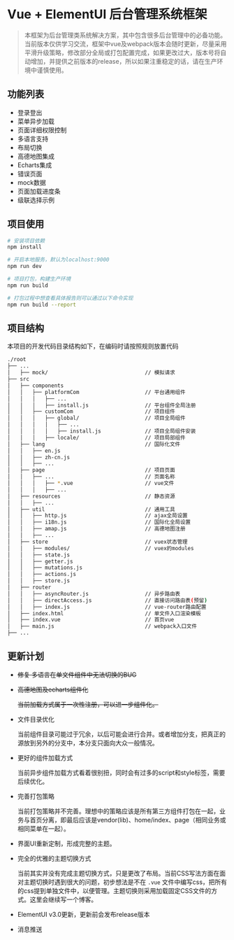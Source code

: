 # Vue + ElementUI 后台管理系统框架

>本框架为后台管理类系统解决方案，其中包含很多后台管理中的必备功能。当前版本仅供学习交流，框架中vue及webpack版本会随时更新，尽量采用平滑升级策略，修改部分全局或打包配置完成，如果更改过大，版本号将自动增加，并提供之前版本的release，所以如果注重稳定的话，请在生产环境中谨慎使用。

## **功能列表**
- 登录登出
- 菜单异步加载
- 页面详细权限控制
- 多语言支持
- 布局切换
- 高德地图集成
- Echarts集成
- 错误页面
- mock数据
- 页面加载进度条
- 级联选择示例

## **项目使用**
``` bash
# 安装项目依赖
npm install

# 开启本地服务，默认为localhost:9000
npm run dev

# 项目打包，构建生产环境
npm run build

# 打包过程中想查看具体报告则可以通过以下命令实现
npm run build --report
```


## **项目结构**
本项目的开发代码目录结构如下，在编码时请按照规则放置代码

``` bash
./root
├── ...
│   ├── mock/                               // 模拟请求
├── src                                     
│   ├── components                          
│   │   ├── platformCom                     // 平台通用组件
│   │   │   ├── ...
│   │   │   ├── install.js                  // 平台组件全局注册
│   │   ├── customCom                       // 项目组件
│   │   │   ├── global/                     // 项目全局组件
│   │   │   │   ├── ...     
│   │   │   │   ├── install.js              // 项目全局组件安装
│   │   │   ├── locale/                     // 项目局部组件
│   ├── lang                                // 国际化文件
│   │   ├── en.js                           
│   │   ├── zh-cn.js
│   │   ├── ...
│   ├── page                                // 项目页面
│   │   ├── ...                             // 页面名称
│   │   │   ├── *.vue                       // vue文件
│   │   │   ├── ...                         
│   ├── resources                           // 静态资源
│   │   ├── ...                             
│   ├── util                                // 通用工具
│   │   ├── http.js                         // ajax全局设置
│   │   ├── i18n.js                         // 国际化全局设置
│   │   ├── amap.js                         // 高德地图注册
│   │   ├── ...
│   ├── store                               // vuex状态管理
│   │   ├── modules/                        // vuex的modules
│   │   ├── state.js                        
│   │   ├── getter.js                       
│   │   ├── mutations.js                    
│   │   ├── actions.js                      
│   │   ├── store.js                        
│   ├── router
│   │   ├── asyncRouter.js                  // 异步路由表
│   │   ├── directAccess.js                 // 直接访问路由表(预留)
│   │   ├── index.js                        // vue-router路由配置
│   ├── index.html                          // 单文件入口渲染模板
│   ├── index.vue                           // 首页vue
│   ├── main.js                             // webpack入口文件
├── ...
```



## **更新计划**
- ~~修复 多语言在单文件组件中无法切换的BUG~~
- ~~高德地图及echarts组件化~~

  ~~当前加载方式属于一次性注册，可以进一步组件化。~~
- 文件目录优化

  当前组件目录可能过于冗余，以后可能会进行合并。或者增加分支，把真正的源放到另外的分支中，本分支只面向大众一般情况。
- 更好的组件加载方式

  当前异步组件加载方式看着很别扭，同时会有过多的script和style标签，需要后续优化。
- 完善打包策略

  当前打包策略并不完善。理想中的策略应该是所有第三方组件打包在一起，业务与首页分离，即最后应该是vendor(lib)、home/index、page（相同业务或相同菜单在一起）。
- 界面UI重新定制，形成完整的主题。
- 完全的优雅的主题切换方式
  
  当前其实并没有完成主题切换方式，只是更改了布局。当前CSS写法方面在面对主题切换时遇到很大的问题，初步想法是不在 `.vue` 文件中编写css，把所有的css提到单独文件中，以便管理。主题切换则采用加载固定CSS文件的方式。这里会继续写一个博客。

- ElementUI  v3.0更新，更新前会发布release版本
- 消息推送